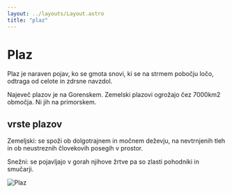 ```yaml
---
layout: ../layouts/Layout.astro
title: "plaz"
---
```


# Plaz
Plaz je naraven pojav, ko se gmota snovi, ki se na strmem pobočju ločo, odtraga od celote in zdrsne navzdol.

Najeveč plazov je na Gorenskem. Zemelski plazovi ogrožajo čez 7000km2 območja. Ni jih na primorskem.

## vrste plazov
Zemeljski: se spoži ob dolgotrajnem in močnem deževju, na nevtrnjenih tleh in ob neustreznih človekovih posegih v prostor.

Snežni: se pojavljajo v gorah njihove žrtve pa so zlasti pohodniki in smučarji.

![Plaz](/images/plaz.jpg)

